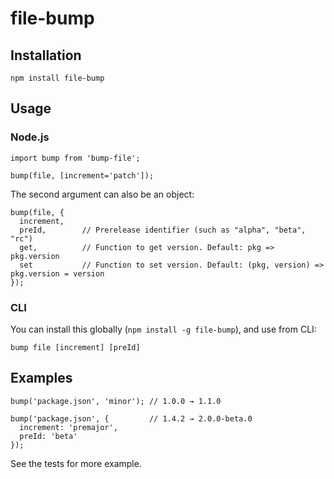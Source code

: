# file-bump

## Installation

```
npm install file-bump
```

## Usage

### Node.js

```
import bump from 'bump-file';

bump(file, [increment='patch']);
```

The second argument can also be an object:

```
bump(file, {
  increment,
  preId,        // Prerelease identifier (such as "alpha", "beta", "rc")
  get,          // Function to get version. Default: pkg => pkg.version
  set           // Function to set version. Default: (pkg, version) => pkg.version = version
});
```

### CLI

You can install this globally (`npm install -g file-bump`), and use from CLI:

```
bump file [increment] [preId]
```

## Examples

```
bump('package.json', 'minor'); // 1.0.0 → 1.1.0

bump('package.json', {         // 1.4.2 → 2.0.0-beta.0
  increment: 'premajor',
  preId: 'beta'
});
```

See the tests for more example.
